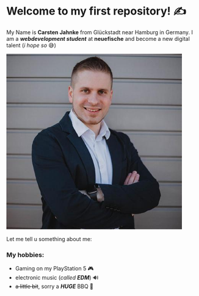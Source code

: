 # Welcome to my first repository! ✍️

My Name is **Carsten Jahnke** from Glückstadt near Hamburg in Germany. I am a ***webdevelopment student*** at **neuefische** and become a new digital talent (*i hope so* 😅) 

![Picture from Carsten Jahnke](profileimg.jpeg)

Let me tell u something about me:

### My hobbies:
- Gaming on my PlayStation 5 🎮
- electronic music (*called **EDM***) 🔊
- ~~a little bit~~, sorry a ***HUGE*** BBQ 🥩
